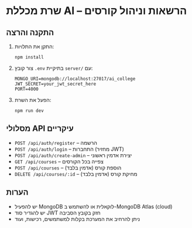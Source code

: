 # שרת מכללת AI – הרשאות וניהול קורסים

## התקנה והרצה

1. התקן את התלויות:
   ```
   npm install
   ```
2. צור קובץ `.env` בתיקיית `server/` עם:
   ```
   MONGO_URI=mongodb://localhost:27017/ai_college
   JWT_SECRET=your_jwt_secret_here
   PORT=4000
   ```
3. הפעל את השרת:
   ```
   npm run dev
   ```

## מסלולי API עיקריים
- `POST /api/auth/register` – הרשמה
- `POST /api/auth/login` – התחברות (מחזיר JWT)
- `POST /api/auth/create-admin` – יצירת אדמין ראשוני
- `GET /api/courses` – צפייה בכל הקורסים
- `POST /api/courses` – הוספת קורס (אדמין בלבד)
- `DELETE /api/courses/:id` – מחיקת קורס (אדמין בלבד)

## הערות
- יש להפעיל MongoDB לוקאלית או להשתמש ב-MongoDB Atlas (cloud)
- יש להגדיר סוד JWT חזק בקובץ הסביבה
- ניתן להרחיב את המערכת בקלות למשתמשים, רכישות, ועוד 